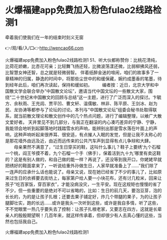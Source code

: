 # 火爆福建app免费加入粉色fulao2线路检测1
牵着我们使我们在一年的结束时刻义无窗

👉/观/看/入/口👉http://wencao66.com

火爆福建app免费加入粉色fulao2线路检测1		51、听大伙都称赞你：比桃花清纯，比荷花娇嫩，比杏花可亲；比轻舞飞扬还轻，比微波荡漾还微，比弱柳拂风还弱，比智慧女神还智，总之就是轻微弱智。
伴着纸醉金迷的喧闹，咱们的故事多了一章精神的归属，静逸的时间中，将那些尘世中的和缓保藏，婉约成墨香的笔墨，待到经年此后，咱们再次读起，保持和缓如初。
　　编者按：近日，北京大学和中国散文学会联合举办“中国散文论坛”，邀请当代中国文坛的一些散文大家，围绕“二十世纪末中国散文的回顾与总结”这一主题，进行了广泛而深入的探讨。卞毓方、余秋雨、王充闾、贾平凹、曹文轩、温儒敏、林非、陈平原、王剑冰、赵为民、龙协涛等都参与了论坛的讨论。本刊与“中国散文论坛”组委会秘书处取得联系，就当前散文理论和散文创作中的几个热点问题，进行了编辑整理，以飨广大散文爱好者。
天井里见不到几部分，与我正在翻滚的内心凑巧差异的宁静、宁静，我能领会地听到起脚落地时践踏雪水的声响，能辨别出那是雪水落在叶面上的声响，这种声响听起来很养耳、很安适，有点摧人入眠的发觉，但是让我不太称心的是那花墙外由远及近，由近而远传来的公共汽车声到显得有点儿争辩和大肆。
　　母亲果然不满意了，“过生日穿买的鞋，这叫什么事儿？鞋子上要绣‘九个石榴一个桃，阎王爷摸不着，九个石榴一个手（佛手），保着活到九十九’哪里有卖这鞋的？这是有别人做的，和自己做的能一样？再说了，还没等到我开口，你姥姥早就把绣好的鞋面拿来了，一听说给重外孙做生日，人家早就准备上了……”我们除了一连声的应承什么话也能说了。母亲又说，现在她已经省了不少的事儿了，比如原来过生日的衣裤要去街坊上，每家第户给人要一小块花布，还有讨几粒米，回来让孩子“吃百家饭，穿百家衣”，才能没病没灾，一生平安。现在这规矩也慢慢的省了不少，但一些重要的是绝对不可以省略的，比如：生日的前几天，要泡豆芽，泡的长长的，为的是让孩子扎根；还要去果子铺定好，炸几个带腿的果子，为的让孩子腿脚壮实，跑的长远……或许是我头一次听到这些，或许是我自多情，听了这些，不不觉眼里一热几乎要失去了控制：让孩子扎根老家，又要志在四方，这就是长辈亲人的殷殷期望啊！几百年来，就这样传承着，但却很少有人去真心懂的这些，当然也包括我自己。

火爆福建app免费加入粉色fulao2线路检测1
